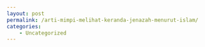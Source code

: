 ```yaml
---
layout: post
permalink: /arti-mimpi-melihat-keranda-jenazah-menurut-islam/
categories:
    - Uncategorized
---
```



